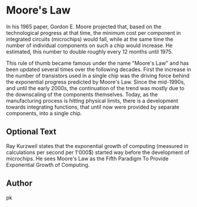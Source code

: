 # Moore's Law

In his 1965 paper, Gordon E. Moore projected that, based on the technological progress at that time,  the minimum cost per component in integrated circuits (microchips) would fall, while at the same time the number of individual components on such a chip would increase. He estimated, this number to double roughly every 12 months until 1975.

This rule of thumb became famous under the name "Moore's Law" and has been updated several times over the following decades. First the increase in the number of transistors used in a single chip was the driving force behind the exponential progress predicted by Moore's Law. Since the mid-1990s, and until the early 2000s, the continuation of the trend was mostly due to the downscaling of the components themselves. Today, as the manufacturing process is hitting physical limits, there is a development towards integrating functions, that until now were provided by separate components, into a single chip.

## Optional Text

Ray Kurzweil states that the exponential growth of computing (measured in calculations per second per 1'000$) started way before the development of microchips. He sees Moore's Law as the Fifth Paradigm To Provide Exponential Growth of Computing.



## Author

pk
